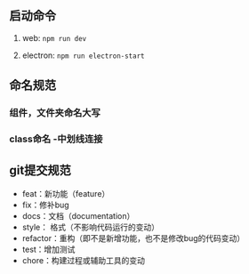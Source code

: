 ## 启动命令
1. web: `npm run dev`

2. electron: `npm run electron-start`
## 命名规范
### 组件，文件夹命名大写
### class命名 -中划线连接
## git提交规范
- feat：新功能（feature）
- fix：修补bug
- docs：文档（documentation）
- style： 格式（不影响代码运行的变动）
- refactor：重构（即不是新增功能，也不是修改bug的代码变动）
- test：增加测试
- chore：构建过程或辅助工具的变动